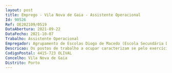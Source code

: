 ```yaml
--- 
layout: post
title: Emprego - Vila Nova de Gaia - Assistente Operacional
Id: 90526
Ref: OE202109/0519
DataAbertura: 2021-09-22
DataFecho: 2021-10-07
Trabalho: Assistente Operacional
Empregador: Agrupamento de Escolas Diogo de Macedo (Escola Secundária Diogo de Macedo - Sede)
Descricao: Os postos de trabalho a ocupar caracterizam se pelo exercício de funções na categoria de assistente operacional, nomeadamente o apoio e acompanhamento necessários ao bem estar e desenvolvimento dos alunos, incluindo as suas necessidades específicas e a limpeza e arrumação das instalações.
CodigoPostal: 4415-723 OLIVAL
Concelho: Vila Nova de Gaia
Distrito: Porto
--- 
```

